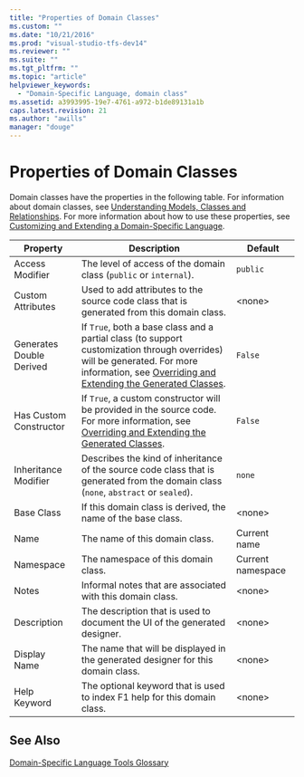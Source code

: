```yaml
---
title: "Properties of Domain Classes"
ms.custom: ""
ms.date: "10/21/2016"
ms.prod: "visual-studio-tfs-dev14"
ms.reviewer: ""
ms.suite: ""
ms.tgt_pltfrm: ""
ms.topic: "article"
helpviewer_keywords: 
  - "Domain-Specific Language, domain class"
ms.assetid: a3993995-19e7-4761-a972-b1de89131a1b
caps.latest.revision: 21
ms.author: "awills"
manager: "douge"
---
```

# Properties of Domain Classes
Domain classes have the properties in the following table. For information about domain classes, see [Understanding Models, Classes and Relationships](../modeling/understanding-models--classes-and-relationships.md). For more information about how to use these properties, see [Customizing and Extending a Domain-Specific Language](../modeling/customizing-and-extending-a-domain-specific-language.md).  
  
|Property|Description|Default|  
|--------------|-----------------|-------------|  
|Access Modifier|The level of access of the domain class (`public` or `internal`).|`public`|  
|Custom Attributes|Used to add attributes to the source code class that is generated from this domain class.|\<none>|  
|Generates Double Derived|If `True`, both a base class and a partial class (to support customization through overrides) will be generated. For more information, see [Overriding and Extending the Generated Classes](../modeling/overriding-and-extending-the-generated-classes.md).|`False`|  
|Has Custom Constructor|If `True`, a custom constructor will be provided in the source code. For more information, see [Overriding and Extending the Generated Classes](../modeling/overriding-and-extending-the-generated-classes.md).|`False`|  
|Inheritance Modifier|Describes the kind of inheritance of the source code class that is generated from the domain class (`none`, `abstract` or `sealed`).|`none`|  
|Base Class|If this domain class is derived, the name of the base class.|\<none>|  
|Name|The name of this domain class.|Current name|  
|Namespace|The namespace of this domain class.|Current namespace|  
|Notes|Informal notes that are associated with this domain class.|\<none>|  
|Description|The description that is used to document the UI of the generated designer.|\<none>|  
|Display Name|The name that will be displayed in the generated designer for this domain class.|\<none>|  
|Help Keyword|The optional keyword that is used to index F1 help for this domain class.|\<none>|  
  
## See Also  
 [Domain-Specific Language Tools Glossary](http://msdn.microsoft.com/en-us/ca5e84cb-a315-465c-be24-76aa3df276aa)